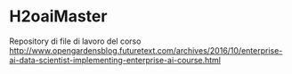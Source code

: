 # H2oaiMaster
Repository di file di lavoro del corso http://www.opengardensblog.futuretext.com/archives/2016/10/enterprise-ai-data-scientist-implementing-enterprise-ai-course.html

